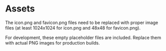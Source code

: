 # Assets

The icon.png and favicon.png files need to be replaced with proper image files (at least 1024x1024 for icon.png and 48x48 for favicon.png).

For development, these empty placeholder files are included. Replace them with actual PNG images for production builds.
